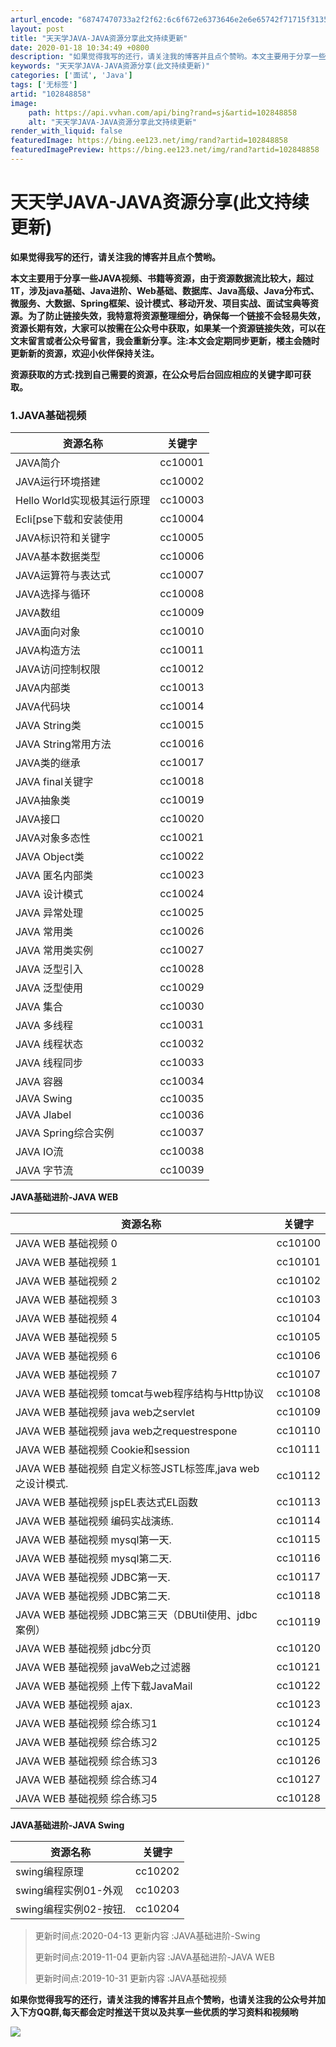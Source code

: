 ```yaml
---
arturl_encode: "68747470733a2f2f62:6c6f672e6373646e2e6e65742f71715f31353132373731352f:61727469636c652f64657461696c732f313032383438383538"
layout: post
title: "天天学JAVA-JAVA资源分享此文持续更新"
date: 2020-01-18 10:34:49 +0800
description: "如果觉得我写的还行，请关注我的博客并且点个赞哟。本文主要用于分享一些JAVA视频、书籍等资源，由于资"
keywords: "天天学JAVA-JAVA资源分享(此文持续更新)"
categories: ['面试', 'Java']
tags: ['无标签']
artid: "102848858"
image:
    path: https://api.vvhan.com/api/bing?rand=sj&artid=102848858
    alt: "天天学JAVA-JAVA资源分享此文持续更新"
render_with_liquid: false
featuredImage: https://bing.ee123.net/img/rand?artid=102848858
featuredImagePreview: https://bing.ee123.net/img/rand?artid=102848858
---
```


# 天天学JAVA-JAVA资源分享(此文持续更新)

**如果觉得我写的还行，请关注我的博客并且点个赞哟。**

**本文主要用于分享一些JAVA视频、书籍等资源，由于资源数据流比较大，超过1T，涉及java基础、Java进阶、Web基础、数据库、Java高级、Java分布式、微服务、大数据、Spring框架、设计模式、移动开发、项目实战、面试宝典等资源。为了防止链接失效，我特意将资源整理细分，确保每一个链接不会轻易失效，资源长期有效，大家可以按需在公众号中获取，如果某一个资源链接失效，可以在文末留言或者公众号留言，我会重新分享。注:本文会定期同步更新，楼主会随时更新新的资源，欢迎小伙伴保持关注。**

**资源获取的方式:找到自己需要的资源，在公众号后台回应相应的关键字即可获取。**

### 1.JAVA基础视频

| 资源名称 | 关键字 |
| --- | --- |
| JAVA简介 | cc10001 |
| JAVA运行环境搭建 | cc10002 |
| Hello World实现极其运行原理 | cc10003 |
| Ecli[pse下载和安装使用 | cc10004 |
| JAVA标识符和关键字 | cc10005 |
| JAVA基本数据类型 | cc10006 |
| JAVA运算符与表达式 | cc10007 |
| JAVA选择与循环 | cc10008 |
| JAVA数组 | cc10009 |
| JAVA面向对象 | cc10010 |
| JAVA构造方法 | cc10011 |
| JAVA访问控制权限 | cc10012 |
| JAVA内部类 | cc10013 |
| JAVA代码块 | cc10014 |
| JAVA String类 | cc10015 |
| JAVA String常用方法 | cc10016 |
| JAVA类的继承 | cc10017 |
| JAVA final关键字 | cc10018 |
| JAVA抽象类 | cc10019 |
| JAVA接口 | cc10020 |
| JAVA对象多态性 | cc10021 |
| JAVA Object类 | cc10022 |
| JAVA 匿名内部类 | cc10023 |
| JAVA 设计模式 | cc10024 |
| JAVA 异常处理 | cc10025 |
| JAVA 常用类 | cc10026 |
| JAVA 常用类实例 | cc10027 |
| JAVA 泛型引入 | cc10028 |
| JAVA 泛型使用 | cc10029 |
| JAVA 集合 | cc10030 |
| JAVA 多线程 | cc10031 |
| JAVA 线程状态 | cc10032 |
| JAVA 线程同步 | cc10033 |
| JAVA 容器 | cc10034 |
| JAVA Swing | cc10035 |
| JAVA Jlabel | cc10036 |
| JAVA Spring综合实例 | cc10037 |
| JAVA IO流 | cc10038 |
| JAVA 字节流 | cc10039 |

**JAVA基础进阶-JAVA WEB**

| 资源名称 | 关键字 |
| --- | --- |
| JAVA WEB 基础视频 0 | cc10100 |
| JAVA WEB 基础视频 1 | cc10101 |
| JAVA WEB 基础视频 2 | cc10102 |
| JAVA WEB 基础视频 3 | cc10103 |
| JAVA WEB 基础视频 4 | cc10104 |
| JAVA WEB 基础视频 5 | cc10105 |
| JAVA WEB 基础视频 6 | cc10106 |
| JAVA WEB 基础视频 7 | cc10107 |
| JAVA WEB 基础视频 tomcat与web程序结构与Http协议 | cc10108 |
| JAVA WEB 基础视频 java web之servlet | cc10109 |
| JAVA WEB 基础视频 java web之requestrespone | cc10110 |
| JAVA WEB 基础视频 Cookie和session | cc10111 |
| JAVA WEB 基础视频 自定义标签JSTL标签库,java web之设计模式. | cc10112 |
| JAVA WEB 基础视频 jspEL表达式EL函数 | cc10113 |
| JAVA WEB 基础视频 编码实战演练. | cc10114 |
| JAVA WEB 基础视频 mysql第一天. | cc10115 |
| JAVA WEB 基础视频 mysql第二天. | cc10116 |
| JAVA WEB 基础视频 JDBC第一天. | cc10117 |
| JAVA WEB 基础视频 JDBC第二天. | cc10118 |
| JAVA WEB 基础视频 JDBC第三天（DBUtil使用、jdbc案例） | cc10119 |
| JAVA WEB 基础视频 jdbc分页 | cc10120 |
| JAVA WEB 基础视频 javaWeb之过滤器 | cc10121 |
| JAVA WEB 基础视频 上传下载JavaMail | cc10122 |
| JAVA WEB 基础视频 ajax. | cc10123 |
| JAVA WEB 基础视频 综合练习1 | cc10124 |
| JAVA WEB 基础视频 综合练习2 | cc10125 |
| JAVA WEB 基础视频 综合练习3 | cc10126 |
| JAVA WEB 基础视频 综合练习4 | cc10127 |
| JAVA WEB 基础视频 综合练习5 | cc10128 |

**JAVA基础进阶-JAVA Swing**

| 资源名称 | 关键字 |
| --- | --- |
| swing编程原理 | cc10202 |
| swing编程实例01-外观 | cc10203 |
| swing编程实例02-按钮. | cc10204 |

> 更新时间点:2020-04-13 更新内容 :JAVA基础进阶-Swing
>   
> 更新时间点:2019-11-04 更新内容 :JAVA基础进阶-JAVA WEB
>   
> 更新时间点:2019-10-31 更新内容 :JAVA基础视频

**如果你觉得我写的还行，请关注我的博客并且点个赞哟，也请关注我的公众号并加入下方QQ群,每天都会定时推送干货以及共享一些优质的学习资料和视频哟**

![](https://i-blog.csdnimg.cn/blog_migrate/905012b090d658b5e67d676d6d0a44fb.jpeg)